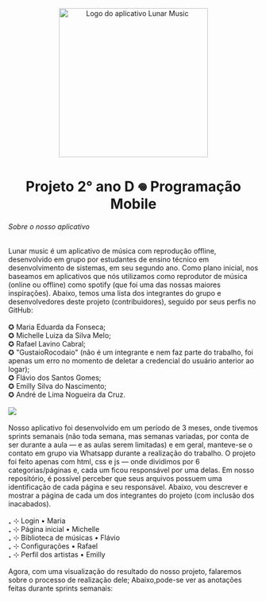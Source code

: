 <div align="center">
  <img src="./Projeto%20Mobile%20★%20Grupo%201/assets/LunarMusic.jpg" alt="Logo do aplicativo Lunar Music" width="300"/>
</div>

<h1 align="center">Projeto 2° ano D 𖦹 Programação Mobile</h1>

###### Sobre o nosso aplicativo
Lunar music é um aplicativo de música com reprodução offline, desenvolvido em grupo por estudantes de ensino técnico em desenvolvimento de sistemas, em seu segundo ano. Como plano inicial, nos baseamos em aplicativos que nós utilizamos como reprodutor de música (online ou offline) como spotify (que foi uma das nossas maiores inspirações). Abaixo, temos uma lista dos integrantes do grupo e desenvolvedores deste projeto (contribuidores), seguido por seus perfis no GitHub:<br><br>
✪ Maria Eduarda da Fonseca;<br>
✪ Michelle Luiza da Silva Melo;<br>
✪ Rafael Lavino Cabral;<br>
✪ "GustaioRocodaio" (não é um integrante e nem faz parte do trabalho, foi apenas um erro no momento de deletar a credencial do usuário anterior ao logar);<br>
✪ Flávio dos Santos Gomes;<br>
✪ Emilly Silva do Nascimento;<br>
✪ André de Lima Nogueira da Cruz.
<br><br>
<a href="https://github.com/LulieXD/Projeto-Mobile-2D-Grupo1/graphs/contributors">
  <img src="https://contrib.rocks/image?repo=LulieXD/Projeto-Mobile-2D-Grupo1" />
</a><br><br>
Nosso aplicativo foi desenvolvido em um período de 3 meses, onde tivemos sprints semanais (não toda semana, mas semanas variadas, por conta de ser durante a aula — e as aulas serem limitadas) e em geral, manteve-se o contato em grupo via Whatsapp durante a realização do trabalho. O projeto foi feito apenas com html, css e js — onde dividimos por 6 categorias/páginas e, cada um ficou responsável por uma delas. Em nosso repositório, é possível perceber que seus arquivos possuem uma identificação de cada página e seu responsável. Abaixo, vou descrever e mostrar a página de cada um dos integrantes do projeto (com inclusão dos inacabados).<br><br>
₊ ⊹ Login • Maria<br>
₊ ⊹ Página inicial • Michelle<br>
₊ ⊹ Biblioteca de músicas • Flávio<br>
₊ ⊹ Configurações • Rafael<br>
₊ ⊹ Perfil dos artistas • Emilly<br><br>
Agora, com uma visualização do resultado do nosso projeto, falaremos sobre o processo de realização dele; Abaixo,pode-se ver as anotações feitas durante sprints semanais:
